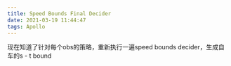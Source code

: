 ```yaml
---
title: Speed Bounds Final Decider
date: 2021-03-19 11:44:47
tags: Apollo
---
```

现在知道了针对每个obs的策略，重新执行一遍speed bounds decider，生成自车的s - t bound
<!-- more -->